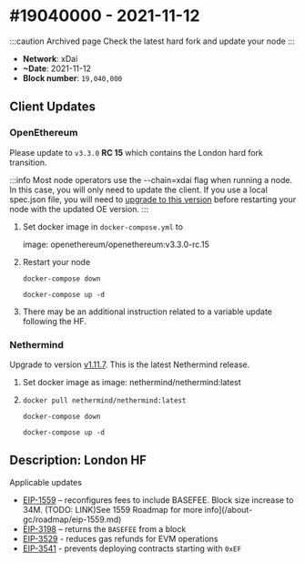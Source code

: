 ---
---

# #19040000 - 2021-11-12

:::caution Archived page
Check the latest hard fork and update your node
:::

* **Network**: xDai
* **\~Date**: 2021-11-12
* **Block number**: `19,040,000`

## Client Updates

### OpenEthereum

Please update to `v3.3.0` **RC 15** which contains the London hard fork transition.

:::info
Most node operators use the --chain=xdai flag when running a node. In this case, you will only need to update the client. If you use a local spec.json file, you will need to [upgrade to this version](https://raw.githubusercontent.com/poanetwork/poa-chain-spec/dai/spec.json) before restarting your node with the updated OE version.
:::

1.  Set docker image in `docker-compose.yml`  to

    image: openethereum/openethereum:v3.3.0-rc.15 
2.  Restart your node

    `docker-compose down`

    `docker-compose up -d`
3. There may be an additional instruction related to a variable update following the HF.

### Nethermind

Upgrade to version [v1.11.7](https://github.com/NethermindEth/nethermind/releases/tag/1.11.7). This is the latest Nethermind release.

1. Set docker image as image: nethermind/nethermind:latest
2.  `docker pull nethermind/nethermind:latest`

    `docker-compose down`

    `docker-compose up -d`

## Description: London HF

Applicable updates

* [EIP-1559](https://eips.ethereum.org/EIPS/eip-1559) – reconfigures fees to include BASEFEE. Block size increase to 34M. (TODO: LINK)See 1559 Roadmap for more info](/about-gc/roadmap/eip-1559.md)
* [EIP-3198](https://eips.ethereum.org/EIPS/eip-3198) – returns the `BASEFEE` from a block
* [EIP-3529](https://eips.ethereum.org/EIPS/eip-3529) - reduces gas refunds for EVM operations
* [EIP-3541](https://eips.ethereum.org/EIPS/eip-3541) - prevents deploying contracts starting with `0xEF`
